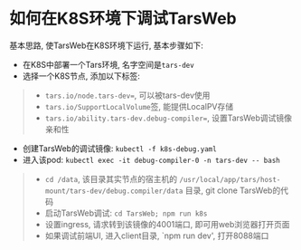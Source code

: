 # 如何在K8S环境下调试TarsWeb

基本思路, 使TarsWeb在K8S环境下运行, 基本步骤如下:
- 在K8S中部署一个Tars环境, 名字空间是`tars-dev`
- 选择一个K8S节点, 添加以下标签:
>- `tars.io/node.tars-dev=`, 可以被tars-dev使用
>- `tars.io/SupportLocalVolume`签, 能提供LocalPV存储
>- `tars.io/ability.tars-dev.debug-compiler=`,  设置TarsWeb调试镜像亲和性
- 创建TarsWeb的调试镜像: `kubectl -f k8s-debug.yaml`
- 进入该pod: `kubectl exec -it debug-compiler-0 -n tars-dev -- bash`
>- `cd /data`, 该目录其实节点的宿主机的 `/usr/local/app/tars/host-mount/tars-dev/debug.compiler/data` 目录, git clone TarsWeb的代码
>- 启动TarsWeb调试: `cd TarsWeb; npm run k8s`
>- 设置ingress, 请求转到该镜像的4001端口, 即可用web浏览器打开页面
>- 如果调试前端UI, 进入client目录, `npm run dev', 打开8088端口